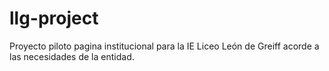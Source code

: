 # llg-project
Proyecto piloto pagina institucional para la IE Liceo León de Greiff acorde a las necesidades de la entidad.
